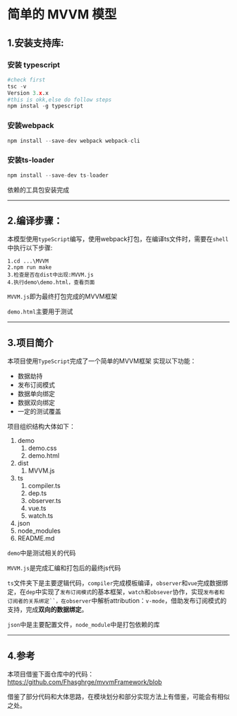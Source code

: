# 简单的 MVVM 模型


## 1.安装支持库:
### 安装 typescript
```python
#check first
tsc -v
Version 3.x.x
#this is okk,else do follow steps
npm instal -g typescript 
```
### 安装webpack

```python
npm install --save-dev webpack webpack-cli
```
### 安装ts-loader
```python
npm install --save-dev ts-loader
```
依赖的工具包安装完成

---

## 2.编译步骤：
本模型使用`typeScript`编写，使用webpack打包，在编译ts文件时，需要在`shell`中执行以下步骤:
```shell
1.cd ...\MVVM
2.npm run make
3.检查是否在dist中出现:MVVM.js
4.执行demo\demo.html，查看页面
```
`MVVM.js`即为最终打包完成的MVVM框架

`demo.html`主要用于测试

---

## 3.项目简介
本项目使用`TypeScript`完成了一个简单的MVVM框架
实现以下功能：

- 数据劫持
- 发布订阅模式
- 数据单向绑定
- 数据双向绑定
- 一定的测试覆盖

项目组织结构大体如下：

1. demo
   1. demo.css
   2. demo.html
2. dist
   1. MVVM.js
3. ts
   1. compiler.ts
   2. dep.ts
   3. observer.ts
   4. vue.ts
   5. watch.ts
4. json
5. node_modules
6. README.md

`demo`中是测试相关的代码

`MVVM.js`是完成汇编和打包后的最终js代码

`ts`文件夹下是主要逻辑代码，`compiler`完成模板编译，`observer`和`vue`完成数据绑定，在`dep`中实现了`发布订阅模式`的基本框架，`watch`和`obsever`协作，实现`发布者和订阅者的关系绑定``，在observer`中解析attribution：`v-mode`，借助发布订阅模式的支持，完成**双向的数据绑定**。

`json`中是主要配置文件，`node_module`中是打包依赖的库

---


## 4.参考
本项目借鉴下面仓库中的代码：
https://github.com/Fhasghrge/mvvmFramework/blob

借鉴了部分代码和大体思路，在模块划分和部分实现方法上有借鉴，可能会有相似之处。
